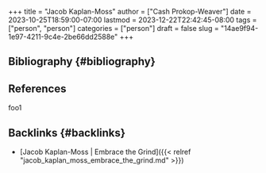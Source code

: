+++
title = "Jacob Kaplan-Moss"
author = ["Cash Prokop-Weaver"]
date = 2023-10-25T18:59:00-07:00
lastmod = 2023-12-22T22:42:45-08:00
tags = ["person", "person"]
categories = ["person"]
draft = false
slug = "14ae9f94-1e97-4211-9c4e-2be66dd2588e"
+++

## Bibliography {#bibliography}

## References

<style>.csl-entry{text-indent: -1.5em; margin-left: 1.5em;}</style><div class="csl-bib-body">
</div>

foo1


## Backlinks {#backlinks}

-   [Jacob Kaplan-Moss | Embrace the Grind]({{< relref "jacob_kaplan_moss_embrace_the_grind.md" >}})
